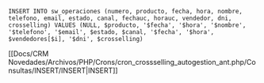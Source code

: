 `INSERT INTO sw_operaciones (numero, producto, fecha, hora, nombre, telefono, email, estado, canal, fechauc, horauc, vendedor, dni, crosselling) VALUES (NULL, $producto, '$fecha', '$hora', '$nombre', '$telefono', '$email', $estado, $canal, '$fecha', '$hora', $vendedores[$i], '$dni', $crosselling)`

[[Docs/CRM Novedades/Archivos/PHP/Crons/cron_crossselling_autogestion_ant.php/Consultas/INSERT/INSERT|INSERT]]
